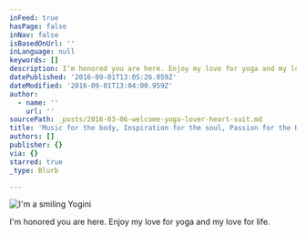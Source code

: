 ```yaml
---
inFeed: true
hasPage: false
inNav: false
isBasedOnUrl: ''
inLanguage: null
keywords: []
description: I’m honored you are here. Enjoy my love for yoga and my love for life.
datePublished: '2016-09-01T13:05:26.059Z'
dateModified: '2016-09-01T13:04:00.959Z'
author:
  - name: ''
    url: ''
sourcePath: _posts/2016-03-06-welcome-yoga-lover-heart-suit.md
title: 'Music for the body, Inspiration for the soul, Passion for the Heart ॐ'
authors: []
publisher: {}
via: {}
starred: true
_type: Blurb

---
```

![I'm a smiling Yogini](https://the-grid-user-content.s3-us-west-2.amazonaws.com/b71cb94b-8db8-4b41-9715-967ed642f566.jpg)

I'm honored you are here. Enjoy my love for yoga and my love for life.